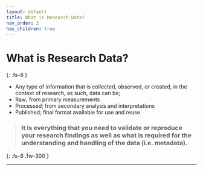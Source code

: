 ```yaml
---
layout: default
title: What is Research Data?
nav_order: 2
has_children: true
---
```



# What is Research Data?
{: .fs-8 }

- Any type of information that is collected, observed, or created, in the context of research, as such, data can be;
- Raw; from primary measurements
- Processed;  from secondary analysis and interpretations
- Published; final format available for use and reuse

> ### It is everything that you need to validate or reproduce your research findings as well as what is required for the understanding and handling of the data (i.e. metadata).

{: .fs-6 .fw-300 }

---

